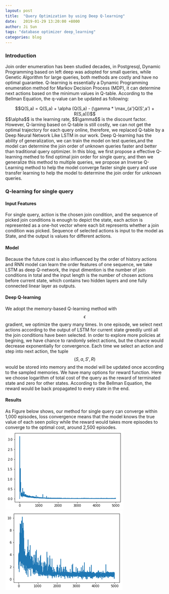 ```yaml
---
layout: post
title:  "Query Optimization by using Deep Q-learning"
date:   2019-01-29 13:20:00 +8000
author: Ji Sun
tags: "database optimizer deep_learning"
categories: blog
---
```

<script type="text/javascript" src="https://cdn.mathjax.org/mathjax/latest/MathJax.js?config=default"></script>
### Introduction
Join order enumeration has been studied decades, in Postgresql,
Dynamic Programming based on left deep was adopted for small queries,
while Genetic Algorithm for large queries, both methods are costly and have no
optimal guarantee. Q-learning is essentially a Dynamic Programming enumeration method for
Markov Decision Process (MDP), it can determine next actions based on the minimum values
in Q-table. According to the Bellman Equation, the q-value can be updated as following:
<center>
$$Q(S,a) = Q(S,a) + \alpha (Q(S,a) - (\gamma * \max_{a'}Q(S',a') + R(S,a)))$$
</center>
$$\alpha$$ is the learning rate, $$\gamma$$ is the discount factor.
However, Q-larning based on Q-table is still costly, we can not get the optimal trajectory for each
query online, therefore, we replaced Q-table by a Deep Neural Network Like LSTM in our work.
Deep Q-learning has the ability of generalization, we can train the model on test queries,and the model
can determine the join order of unknown queries faster and better than traditional query optimizer.  
In this blog, we first propose a effective Q-learning methed to find optimal join order for single query, and then
we generalize this method to multiple queries, we propose an Inverse Q-Learning method to help the model converge faster 
single query and use transfer learning to help the model to determine the join order for unknown queries.

### Q-learning for single query
#### Input Features
For single query, action is the chosen join condition, and the sequence of picked
join conditions is enough to depict the state, each action is represented as a one-hot vector where
each bit represents whether a join condition was picked. Sequence of selected actions is input to the model
 as State, and the output is values for different actions.
#### Model
Because the future cost is also influenced by the order of history actions and RNN model can learn the order features
of one sequence, we take LSTM as deep Q-network, the input dimention is the number of join conditions in total and
the input length is the number of chosen actions before current state, which contains two hidden layers and one fully
 connected linear layer as outputs.
#### Deep Q-learning
We adopt the memory-based Q-learning method with $$\epsilon$$ gradient, we optimize the query many times.
In one episode, we select next actions according to the output of LSTM for current state greedily until all the join conditions
 have been selected. In order to explore more policies at begining, we have chance to randomly select actions, but the chance would
 decrease exponentially for convergence. Each time we select an action and step into next action, the tuple $$(S,a,S',R)$$ would be
 stored into memory and the model will be updated once according to the sampled memories. We have many options for reward function.
 Here we choose logarithm of total cost of the query as the reward of terminated state and zero for other states. According to the
 Bellman Equation, the reward would be back propagated to every state in the end.
#### Results
As Figure below shows, our method for single query can converge within 1,000 episodes, loss convergence means that the model knows
 the true value of each seen policy while the reward would takes more episodes to converge to the optimal cost, around 2,500 episodes.
![value_convergence.png](/figures/value_convergence.png)
![reward_convergence.png](/figures/reward_convergence.png)
 